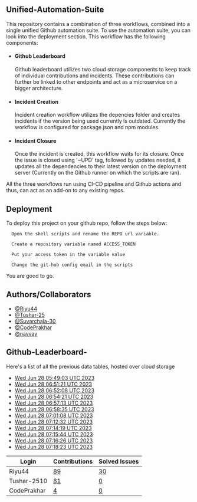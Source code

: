 
## Unified-Automation-Suite

This repository contains a combination of three workflows, combined into a single unified Github automation suite. To use the automation suite, you can look into the deployment section.
This workflow has the following components:
 - #### Github Leaderboard
   Github leaderboard utilizes two cloud storage components to keep track of individual contributions and incidents. These contributions can further be linked to other endpoints and act as a microservice on a bigger architecture.

- #### Incident Creation
  Incident creation workflow utilizes the depencies folder and creates incidents if the version being used currently is outdated. Currently the workflow is configured for package.json and npm modules.

- #### Incident Closure
  Once the incident is created, this workflow waits for its closure. Once the issue is closed using '~UPD' tag, followed by updates needed, it updates all the dependencies to their latest version on the deployment server (Currently on the Github runner on which the scripts are ran).

All the three workflows run using CI-CD pipeline and Github actions and thus, can act as an add-on to any existing repos.
## Deployment

To deploy this project on your github repo, follow the steps below:

```
  Open the shell scripts and rename the REPO url variable.
```
```
  Create a repository variable named ACCESS_TOKEN
```
```
  Put your access token in the variable value
```
```
  Change the git-hub config email in the scripts
```
You are good to go.
## Authors/Collaborators

- [@Riyu44](https://www.github.com/Riyu44)
- [@Tushar-25](https://github.com/Tushar-2510)
- [@Suvarchala-30](https://github.com/Suvarchala-30)
- [@CodePrakhar](https://github.com/CodePrakhar)
- [@navvay](https://github.com/navvay)


## Github-Leaderboard- 
Here's a list of all the previous data tables, hosted over cloud storage
- [Wed Jun 28 05:49:03 UTC 2023](https://us-central1-js-capstone-backend.cloudfunctions.net/api/games/pcbIJ0KNrBxfYFoElxLI/scores/)
- [Wed Jun 28 06:51:21 UTC 2023](https://us-central1-js-capstone-backend.cloudfunctions.net/api/games/EXpXzyNIGa7kwaMpIhoK/scores/)
- [Wed Jun 28 06:52:08 UTC 2023](https://us-central1-js-capstone-backend.cloudfunctions.net/api/games/KcJsjFQq8cNJZn6EzDf2/scores/)
- [Wed Jun 28 06:54:21 UTC 2023](https://us-central1-js-capstone-backend.cloudfunctions.net/api/games/hfOQhMx6twPvQv05vOzN/scores/)
- [Wed Jun 28 06:57:13 UTC 2023](https://us-central1-js-capstone-backend.cloudfunctions.net/api/games/3ZpjY9XK6y5XWq1FTRPM/scores/)
- [Wed Jun 28 06:58:35 UTC 2023](https://us-central1-js-capstone-backend.cloudfunctions.net/api/games/JjhCJx2qVIPfJdRBfyRj/scores/)
- [Wed Jun 28 07:01:08 UTC 2023](https://us-central1-js-capstone-backend.cloudfunctions.net/api/games/ytAAOIuN7YwF4YEhGqTq/scores/)
- [Wed Jun 28 07:12:32 UTC 2023](https://us-central1-js-capstone-backend.cloudfunctions.net/api/games/G5xe8OhcuXuCpHjFO7T8/scores/)
- [Wed Jun 28 07:14:19 UTC 2023](https://us-central1-js-capstone-backend.cloudfunctions.net/api/games/liLZsTd6alvma0gVnrM6/scores/)
- [Wed Jun 28 07:15:44 UTC 2023](https://us-central1-js-capstone-backend.cloudfunctions.net/api/games/sDVC9rxLufQ9Xo9CXum4/scores/)
- [Wed Jun 28 07:16:26 UTC 2023](https://us-central1-js-capstone-backend.cloudfunctions.net/api/games/cWxYdYwt1lcHS89Fyahc/scores/)
- [Wed Jun 28 07:18:23 UTC 2023](https://us-central1-js-capstone-backend.cloudfunctions.net/api/games/39LyURpuMzw5xCfmgAqx/scores/)
<!--START_TABLE-->
| Login        | Contributions | Solved Issues |
| ------------ | ------------- | ------------- |
| Riyu44 | [89](https://github.com/Sopra-Banking-Software-Interns/Github-Leaderboard/commits?author=Riyu44) | [30](https://getpantry.cloud/apiv1/pantry/860a0c02-c763-41ca-9d31-ec787fc3202a/basket/Riyu44) |
| Tushar-2510 | [81](https://github.com/Sopra-Banking-Software-Interns/Github-Leaderboard/commits?author=Tushar-2510) | [0](https://getpantry.cloud/apiv1/pantry/860a0c02-c763-41ca-9d31-ec787fc3202a/basket/Tushar-2510) |
| CodePrakhar | [4](https://github.com/Sopra-Banking-Software-Interns/Github-Leaderboard/commits?author=CodePrakhar) | [0](https://getpantry.cloud/apiv1/pantry/860a0c02-c763-41ca-9d31-ec787fc3202a/basket/CodePrakhar) |
<!--END_TABLE-->
